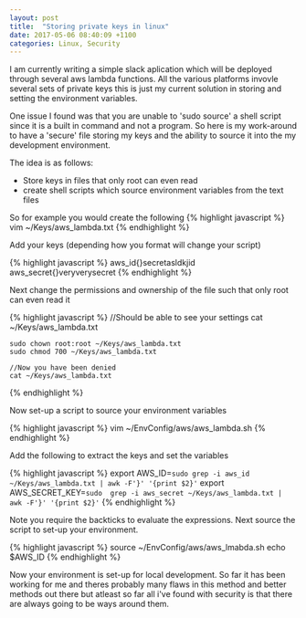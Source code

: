 ```yaml
---
layout: post
title:  "Storing private keys in linux"
date: 2017-05-06 08:40:09 +1100
categories: Linux, Security
---
```



I am currently writing a simple slack aplication which will be deployed through several aws lambda functions. All the various platforms invovle several sets of private keys this is just my current solution in storing and setting the environment variables.

One issue I found was that you are unable to 'sudo source' a shell script since it is a built in command and not a program. So here is my work-around to have a 'secure' file storing my keys and the ability to source it into the my development environment.

The idea is as follows:
* Store keys in files that only root can even read
* create shell scripts which source environment variables from the text files

So for example you would create the following
{% highlight javascript %}
	vim ~/Keys/aws_lambda.txt
{% endhighlight %}

Add your keys (depending how you format will change your script)

{% highlight javascript %}
	aws_id{}secretasldkjid
	aws_secret{}veryverysecret
{% endhighlight %}

Next change the permissions and ownership of the file such that only root can even read it

{% highlight javascript %}
	//Should be able to see your settings
	cat ~/Keys/aws_lambda.txt

	sudo chown root:root ~/Keys/aws_lambda.txt
	sudo chmod 700 ~/Keys/aws_lambda.txt

	//Now you have been denied
	cat ~/Keys/aws_lambda.txt
{% endhighlight %}

Now set-up a script to source your environment variables


{% highlight javascript %}
	vim ~/EnvConfig/aws/aws_lambda.sh
{% endhighlight %}

Add the following to extract the keys and set the variables

{% highlight javascript %}
	export AWS_ID=`sudo grep -i aws_id ~/Keys/aws_lambda.txt | awk -F'}' '{print $2}'`
	export AWS_SECRET_KEY=`sudo  grep -i aws_secret ~/Keys/aws_lambda.txt | awk -F'}' '{print $2}'`
{% endhighlight %}

Note you require the backticks to evaluate the expressions. Next source the script to set-up your environment.

{% highlight javascript %}
	source ~/EnvConfig/aws/aws_lmabda.sh
	echo $AWS_ID
{% endhighlight %}

Now your environment is set-up for local development. So far it has been working for me and theres probably many flaws in this method and better methods out there but atleast so far all i've found with security is that there are always going to be ways around them.

